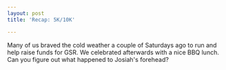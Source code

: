 ```yaml
---
layout: post
title: 'Recap: 5K/10K'

---
```


Many of us braved the cold weather a couple of Saturdays ago to run and help raise funds for GSR.  We celebrated afterwards with a nice BBQ lunch.  Can you figure out what happened to Josiah's forehead?
